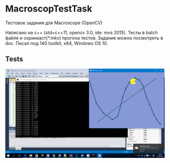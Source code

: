 # MacroscopTestTask
Тестовое задания для Macroscope (OpenCV)  
  
Написано на c++ (std=c++11, opencv 3.0, ide: mvs 2015).
Тесты в batch файле и скринкаст(*.mkv) прогона тестов.
Задание можно посмотреть в doc.
Писал под 140 toolkit, x64, Windows OS 10.

## Tests
[![Watch the video](https://github.com/interlark/MacroscopTestTask/raw/master/Tests/macroscop_test.preview.png)](https://github.com/interlark/MacroscopTestTask/raw/master/Tests/macroscop_test.mkv)
